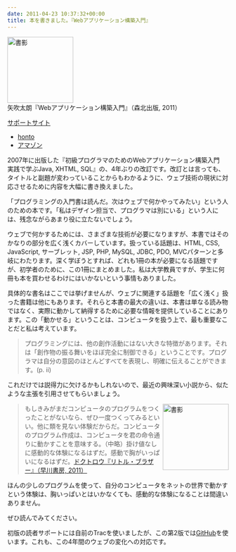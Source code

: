 ```yaml
---
date: 2011-04-23 10:37:32+00:00
title: 本を書きました。『Webアプリケーション構築入門』
---
```


<img src="https://cover.openbd.jp/9784627847323.jpg" alt="書影" style="height:150px;" /><br/>矢吹太朗『Webアプリケーション構築入門』（森北出版, 2011）

[サポートサイト](https://taroyabuki.github.io/webbook2/)

- [honto](https://honto.jp/isbn/978-4627847323)
- [アマゾン](https://www.amazon.co.jp/dp/4627847327)

2007年に出版した『初級プログラマのためのWebアプリケーション構築入門　実践で学ぶJava, XHTML, SQL』の、4年ぶりの改訂です。改訂とは言っても、タイトルと副題が変わっていることからもわかるように、ウェブ技術の現状に対応させるために内容を大幅に書き換えました。

「プログラミングの入門書は読んだ。次はウェブで何かやってみたい」という人のための本です。「私はデザイン担当で、プログラマは別にいる」という人には、残念ながらあまり役に立たないでしょう。

ウェブで何かするためには、さまざまな技術が必要になりますが、本書ではそのかなりの部分を広く浅くカバーしています。扱っている話題は、HTML, CSS, JavaScript, サーブレット, JSP, PHP, MySQL, JDBC, PDO, MVCパターンと多岐にわたります。深く学ぼうとすれば、どれも1冊の本が必要になる話題ですが、初学者のために、この1冊にまとめました。私は大学教員ですが、学生に何冊も本を買わせるわけにはいかないという事情もありました。

具体的な書名はここでは挙げませんが、ウェブに関連する話題を「広く浅く」扱った書籍は他にもあります。それらと本書の最大の違いは、本書は単なる読み物ではなく、実際に動かして納得するために必要な情報を提供していることにあります。この「動かせる」ということは、コンピュータを扱う上で、最も重要なことだと私は考えています。

> プログラミングには、他の創作活動にはない大きな特徴があります。それは「創作物の振る舞いをほぼ完全に制御できる」ということです。プログラマは自分の意図のほとんどすべてを表現し、明確に伝えることができます。(p. ii)

これだけでは説得力に欠けるかもしれないので、最近の興味深い小説から、似たような主張を引用させてもらいましょう。

<img src="https://cover.openbd.jp/9784152091994.jpg" alt="書影" style="float:right; height:150px;" />

> もしきみがまだコンピュータのプログラムをつくったことがないなら、ぜひ一度つくってみるといい。他に類を見ない体験だからだ。コンピュータのプログラム作成は、コンピュータを君の命令通りに動かすことを意味する。（中略）掛け値なしに感動的な体験になるはずだ。感動で胸がいっぱいになるはずだ。[ドクトロウ『リトル・ブラザー』（早川書房, 2011）](http://www.amazon.co.jp/exec/obidos/ASIN/4152091991/inquisitor-22/)

ほんの少しのプログラムを使って、自分のコンピュータをネットの世界で動かすという体験は、胸いっぱいとはいかなくても、感動的な体験になることは間違いありません。

ぜひ読んでみてください。

初版の読者サポートには自前のTracを使いましたが、この第2版では[GitHub](https://taroyabuki.github.io/webbook2/)を使います。これも、この4年間のウェブの変化への対応です。
